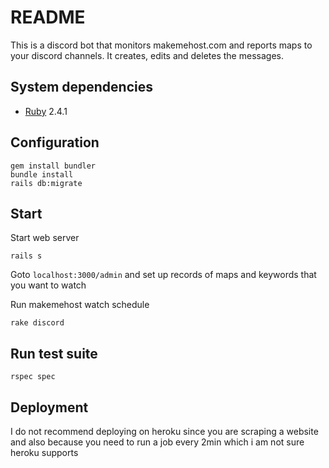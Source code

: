 # README
This is a discord bot that monitors makemehost.com and reports maps to your discord channels. It creates, edits and deletes the messages.

## System dependencies
* [Ruby](https://www.ruby-lang.org/en/) 2.4.1

## Configuration
	gem install bundler
	bundle install
	rails db:migrate

## Start
Start web server
    
    rails s
Goto `localhost:3000/admin` and set up records of maps and keywords that you want to watch

Run makemehost watch schedule

    rake discord

## Run test suite
    rspec spec
    
## Deployment
I do not recommend deploying on heroku since you are scraping a website and also because you need to run a job every 2min which i am not sure heroku supports
